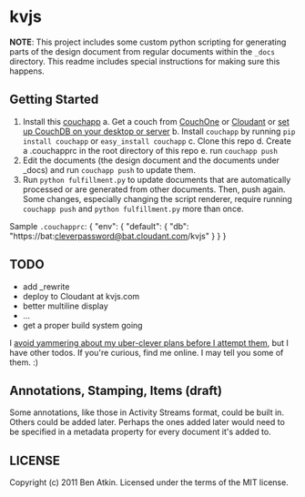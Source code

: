 kvjs
====

**NOTE**: This project includes some custom python scripting for generating parts of the design document from regular documents within the `_docs` directory. This readme includes special instructions for making sure this happens.

Getting Started
---------------

1.  Install this [couchapp](http://couchapp.org/)
    a.  Get a couch from [CouchOne](http://couchone.com/) or [Cloudant](http://cloudant.com/) or [set up CouchDB on your desktop or server](http://couchone.com/get)
    b.  Install `couchapp` by running `pip install couchapp` or `easy_install couchapp`
    c.  Clone this repo
    d.  Create a .couchapprc in the root directory of this repo
    e.  run `couchapp push`
2.  Edit the documents (the design document and the documents under \_docs) and run `couchapp push` to update them.
3.  Run `python fulfillment.py` to update documents that are automatically processed or are generated from other documents. Then, push again. Some changes, especially changing the script renderer, require running `couchapp push` and `python fulfillment.py` more than once.

Sample `.couchapprc`:
    {
      "env": {
        "default": {
          "db": "https://bat:cleverpassword@bat.cloudant.com/kvjs"
        }
      }
    }

TODO
----

* add _rewrite
* deploy to Cloudant at kvjs.com
* better multiline display
* ...
* get a proper build system going

I [avoid yammering about my uber-clever plans before I attempt them](http://sivers.org/zipit "one of my favorite articles"), but I have other todos. If you're curious, find me online. I may tell you some of them. :)

Annotations, Stamping, Items (draft)
------------------------------------

Some annotations, like those in Activity Streams format, could be built in. Others could be added later. Perhaps the ones added later would need to be specified in a metadata property for every document it's added to.

LICENSE
-------

Copyright (c) 2011 Ben Atkin. Licensed under the terms of the MIT license.